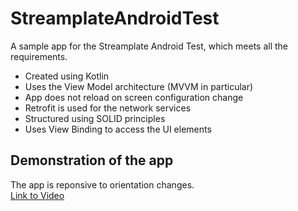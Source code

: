 # StreamplateAndroidTest
 A sample app for the Streamplate Android Test, which meets all the requirements.
 * Created using Kotlin
 * Uses the View Model architecture (MVVM in particular)
 * App does not reload on screen configuration change
 * Retrofit is used for the network services
 * Structured using SOLID principles
 * Uses View Binding to access the UI elements

## Demonstration of the app
The app is reponsive to orientation changes.<br>
[Link to Video](https://www.youtube.com/watch?v=0QNfu2VxvLM&ab_channel=AshwinGur)
